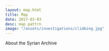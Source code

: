 ```yaml
---
layout: map.html
title: Map
date: 2017-03-03
desc: map pattrn
image: "/assets/investigations/climbing.jpg"
---
```


About the Syrian Archive
